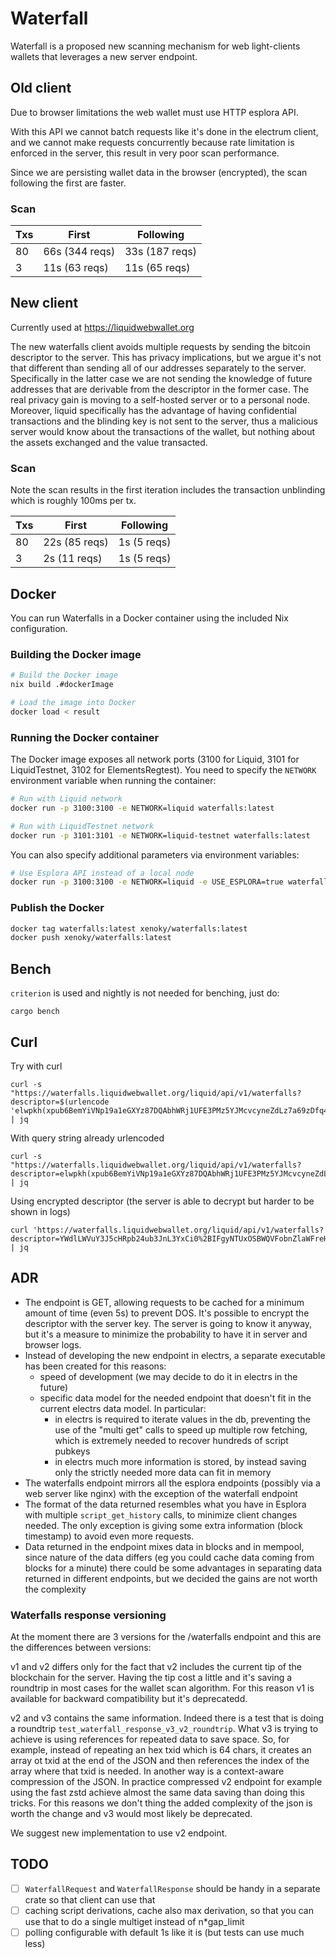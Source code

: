 # Waterfall

Waterfall is a proposed new scanning mechanism for web light-clients wallets that leverages a new server endpoint.

## Old client

Due to browser limitations the web wallet must use HTTP esplora API. 

With this API we cannot batch requests like it's done in the electrum client, and we cannot make requests concurrently because rate limitation is enforced in the server, this result in very poor scan performance.

Since we are persisting wallet data in the browser (encrypted), the scan following the first are faster.

### Scan

Txs | First          | Following
----|----------------|----------------
 80 | 66s (344 reqs) | 33s (187 reqs)
  3 | 11s (63 reqs)  | 11s (65 reqs)

## New client

Currently used at https://liquidwebwallet.org

The new waterfalls client avoids multiple requests by sending the bitcoin descriptor to the server.
This has privacy implications, but we argue it's not that different than sending all of our addresses separately to the server. Specifically in the latter case we are not sending the knowledge of future addresses that are derivable from the descriptor in the former case. The real privacy gain is moving to a self-hosted server or to a personal node.
Moreover, liquid specifically has the advantage of having confidential transactions and the blinding key is not sent to the server, thus a malicious server would know about the transactions of the wallet, but nothing about the assets exchanged and the value transacted.

### Scan

Note the scan results in the first iteration includes the transaction unblinding which is roughly 100ms per tx.

Txs | First         | Following
----|---------------|-------------
 80 | 22s (85 reqs) | 1s (5 reqs)
  3 | 2s (11 reqs)  | 1s (5 reqs)

## Docker

You can run Waterfalls in a Docker container using the included Nix configuration.

### Building the Docker image

```bash
# Build the Docker image
nix build .#dockerImage

# Load the image into Docker
docker load < result
```

### Running the Docker container

The Docker image exposes all network ports (3100 for Liquid, 3101 for LiquidTestnet, 3102 for ElementsRegtest). You need to specify the `NETWORK` environment variable when running the container:

```bash
# Run with Liquid network
docker run -p 3100:3100 -e NETWORK=liquid waterfalls:latest

# Run with LiquidTestnet network
docker run -p 3101:3101 -e NETWORK=liquid-testnet waterfalls:latest

```

You can also specify additional parameters via environment variables:

```bash
# Use Esplora API instead of a local node
docker run -p 3100:3100 -e NETWORK=liquid -e USE_ESPLORA=true waterfalls:latest
```

### Publish the Docker

```bash
docker tag waterfalls:latest xenoky/waterfalls:latest
docker push xenoky/waterfalls:latest
```

## Bench

`criterion` is used and nightly is not needed for benching, just do:

```
cargo bench
```

## Curl

Try with curl

```
curl -s "https://waterfalls.liquidwebwallet.org/liquid/api/v1/waterfalls?descriptor=$(urlencode 'elwpkh(xpub6BemYiVNp19a1eGXYz87DQAbhWRj1UFE3PMz5YJMcvcyneZdLz7a69zDfq4cVFjYs6dxKhsngEnuwo5mbhoMFA8iVTK45sKcmFNwzupPtVC/<0;1>/*)')" | jq
```

With query string already urlencoded

```
curl -s "https://waterfalls.liquidwebwallet.org/liquid/api/v1/waterfalls?descriptor=elwpkh(xpub6BemYiVNp19a1eGXYz87DQAbhWRj1UFE3PMz5YJMcvcyneZdLz7a69zDfq4cVFjYs6dxKhsngEnuwo5mbhoMFA8iVTK45sKcmFNwzupPtVC%2F%3C0%3B1%3E%2F*)" | jq
```

Using encrypted descriptor (the server is able to decrypt but harder to be shown in logs)

```
curl 'https://waterfalls.liquidwebwallet.org/liquid/api/v1/waterfalls?descriptor=YWdlLWVuY3J5cHRpb24ub3JnL3YxCi0%2BIFgyNTUxOSBWQVFobnZlaWFreHp3NVNjd3V0dHVrVkFBTDBrT3RjQmg5WWp3MWxmaEdBCjhjVTVEVmlGTUxhVDBRZyt6TStDeUFrUThwSEZ0OWhCcjdGYlAzTU93WnMKLT4gNS1ncmVhc2UgSEYyJ3xOXCEgNysgdy1SNyB0NgpMSmpkbDBSbHpVRWVPa2NRK25ZSXFicWZtQUVlTXc0K2FQVDlrWS8vaW9xNzNyNm1JR1NwbHN2U3lrYURhMXNGCitTVk5hOEd3Ci0tLSBnd1Y4cWJXZmhHWmJMcHRkUjhiMmxuK0JBT3daSnhQOHZoOEY2em0rS2tnCrZd9P7B4qrMveFcDGAy%2B%2BXscw2QMpQ0c1auUwyjZCOnp3pJVZbsXsHISqatHGRfII6aY35Vn17KjNEbyW8HA8KhO2QL2sQYVQY3A1UMshk7vTbu1%2BrFNjHy0%2B4jXFSEU00sVumhrmdrq3cr9QmE2704DHnTq0cgmBcgOig3tf0XQpVgzxmEv0BsdIMhzjj%2FXkzjZiGpwf0iQ4U1LYLnQQ' | jq
```

## ADR

* The endpoint is GET, allowing requests to be cached for a minimum amount of time (even 5s) to prevent DOS. It's possible to encrypt the descriptor with the server key. The server is going to know it anyway, but it's a measure to minimize the probability to have it in server and browser logs.
* Instead of developing the new endpoint in electrs, a separate executable has been created for this reasons:
    * speed of development (we may decide to do it in electrs in the future)
    * specific data model for the needed endpoint that doesn't fit in the current electrs data model. In particular:
        * in electrs is required to iterate values in the db, preventing the use of the "multi get" calls to speed up multiple row fetching, which is extremely needed to recover hundreds of script pubkeys
        * in electrs much more information is stored, by instead saving only the strictly needed more data can fit in memory
* The waterfalls endpoint mirrors all the esplora endpoints (possibly via a web server like nginx) with the exception of the waterfall endpoint
* The format of the data returned resembles what you have in Esplora with multiple `script_get_history` calls, to minimize client changes needed. The only exception is giving some extra information (block timestamp) to avoid even more requests.
* Data returned in the endpoint mixes data in blocks and in mempool, since nature of the data differs (eg you could cache data coming from blocks for a minute) there could be some advantages in separating data returned in different endpoints, but we decided the gains are not worth the complexity

### Waterfalls response versioning

At the moment there are 3 versions for the /waterfalls endpoint and this are the differences between versions:

v1 and v2 differs only for the fact that v2 includes the current tip of the blockchain for the server. Having the tip cost a little and it's saving a roundtrip in most cases for the wallet scan algorithm. For this reason v1 is available for backward compatibility but it's deprecatedd.

v2 and v3 contains the same information. Indeed there is a test that is doing a roundtrip `test_waterfall_response_v3_v2_roundtrip`.
What v3 is trying to achieve is using references for repeated data to save space. So, for example, instead of repeating an hex txid which is 64 chars, it creates an array ot txid at the end of the JSON and then references the index of the array where that txid is needed. In another way is a context-aware compression of the JSON. In practice compressed v2 endpoint for example using the fast zstd achieve almost the same data saving than doing this tricks. For this reasons we don't thing the added complexity of the json is worth the change and v3 would most likely be deprecated.

We suggest new implementation to use v2 endpoint.

## TODO

- [ ] `WaterfallRequest` and `WaterfallResponse` should be handy in a separate crate so that client can use that
- [ ] caching script derivations, cache also max derivation, so that you can use that to do a single multiget instead of n*gap_limit
- [ ] polling configurable with default 1s like it is (but tests can use much less)
